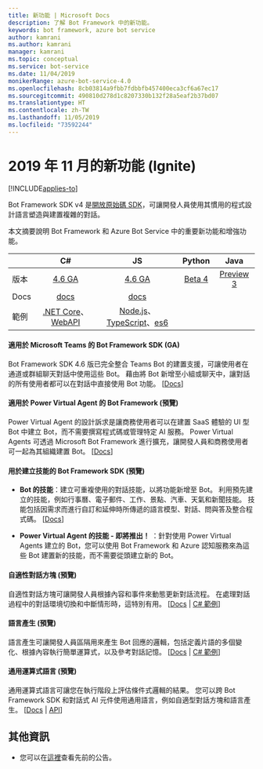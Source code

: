 ```yaml
---
title: 新功能 | Microsoft Docs
description: 了解 Bot Framework 中的新功能。
keywords: bot framework, azure bot service
author: kamrani
ms.author: kamrani
manager: kamrani
ms.topic: conceptual
ms.service: bot-service
ms.date: 11/04/2019
monikerRange: azure-bot-service-4.0
ms.openlocfilehash: 8cb03814a9fbb7fdbbfb457400eca3cf6a67ec17
ms.sourcegitcommit: 490810d278d1c8207330b132f28a5eaf2b37bd07
ms.translationtype: HT
ms.contentlocale: zh-TW
ms.lasthandoff: 11/05/2019
ms.locfileid: "73592244"
---
```

# <a name="whats-new-november-2019-ignite"></a>2019 年 11 月的新功能 (Ignite)

[!INCLUDE[applies-to](includes/applies-to.md)]

Bot Framework SDK v4 是[開放原始碼 SDK](https://github.com/microsoft/botframework-sdk/#readme)，可讓開發人員使用其慣用的程式設計語言塑造與建置複雜的對話。

本文摘要說明 Bot Framework 和 Azure Bot Service 中的重要新功能和增強功能。


|   | C#  | JS  | Python |  Java | 
|---|:---:|:---:|:------:|:-----:|
|版本 |[4.6 GA][1] | [4.6 GA][2] | [Beta 4][3] | [Preview 3][3a]|
|Docs | [docs][5] |[docs][5] |  | |
|範例 |[.NET Core][6]、[WebAPI][10] |[Node.js][7]、[TypeScript][8]、[es6][9]  | | | 


[1]:https://github.com/Microsoft/botbuilder-dotnet/#packages
[2]:https://github.com/Microsoft/botbuilder-js#packages
[3]:https://github.com/Microsoft/botbuilder-python#packages
[3a]:https://github.com/Microsoft/botbuilder-java#packages
[5]:https://docs.microsoft.com/azure/bot-service/?view=azure-bot-service-4.0
[6]:https://github.com/Microsoft/BotBuilder-Samples/tree/master/samples/csharp_dotnetcore
[7]:https://github.com/Microsoft/BotBuilder-Samples/tree/master/samples/javascript_nodejs
[8]:https://github.com/Microsoft/BotBuilder-Samples/tree/master/samples/typescript_nodejs
[9]:https://github.com/Microsoft/BotBuilder-Samples/tree/master/samples/javascript_es6
[10]:https://github.com/Microsoft/BotBuilder-Samples/tree/master/samples/csharp_webapi

#### <a name="bot-framework-sdk-for-microsoft-teams-ga"></a>適用於 Microsoft Teams 的 Bot Framework SDK (GA)
Bot Framework SDK 4.6 版已完全整合 Teams Bot 的建置支援，可讓使用者在通道或群組聊天對話中使用這些 Bot。 藉由將 Bot 新增至小組或聊天中，讓對話的所有使用者都可以在對話中直接使用 Bot 功能。  [[Docs](https://docs.microsoft.com/azure/bot-service/bot-builder-basics-teams)]

#### <a name="bot-framework-for-power-virtual-agent-preview"></a>適用於 Power Virtual Agent 的 Bot Framework (預覽)

Power Virtual Agent 的設計訴求是讓商務使用者可以在建置 SaaS 體驗的 UI 型 Bot 中建立 Bot，而不需要撰寫程式碼或管理特定 AI 服務。 Power Virtual Agents 可透過 Microsoft Bot Framework 進行擴充，讓開發人員和商務使用者可一起為其組織建置 Bot。 [[Docs](https://docs.microsoft.com/dynamics365/ai/customer-service-virtual-agent/overview)]


#### <a name="bot-framework-sdk-for-skills-preview"></a>用於建立技能的 Bot Framework SDK (預覽)

- **Bot 的技能**：建立可重複使用的對話技能，以將功能新增至 Bot。 利用預先建立的技能，例如行事曆、電子郵件、工作、景點、汽車、天氣和新聞技能。 技能包括因需求而進行自訂和延伸時所傳遞的語言模型、對話、問與答及整合程式碼。 [[Docs](https://microsoft.github.io/botframework-solutions/overview/skills/)]

- **Power Virtual Agent 的技能 - 即將推出！** ：針對使用 Power Virtual Agents 建立的 Bot，您可以使用 Bot Framework 和 Azure 認知服務來為這些 Bot 建置新的技能，而不需要從頭建立新的 Bot。 

#### <a name="adaptive-dialogs-preview"></a>自適性對話方塊 (預覽)
自適性對話方塊可讓開發人員根據內容和事件來動態更新對話流程。 在處理對話過程中的對話環境切換和中斷情形時，這特別有用。 [[Docs][48] | [C# 範例][49]] 

#### <a name="language-generation-preview"></a>語言產生 (預覽)
語言產生可讓開發人員區隔用來產生 Bot 回應的邏輯，包括定義片語的多個變化、根據內容執行簡單運算式，以及參考對話記憶。 [[Docs][44] | [C# 範例][45]]

#### <a name="common-expression-language-preview"></a>通用運算式語言 (預覽)
通用運算式語言可讓您在執行階段上評估條件式邏輯的結果。 您可以跨 Bot Framework SDK 和對話式 AI 元件使用通用語言，例如自適型對話方塊和語言產生。 [[Docs][40] | [API][41]]


[40]:https://github.com/Microsoft/BotBuilder-Samples/tree/master/experimental/common-expression-language#readme
[41]:https://github.com/Microsoft/BotBuilder-Samples/blob/master/experimental/common-expression-language/api-reference.md
[43]:https://github.com/Microsoft/BotBuilder-Samples/tree/master/experimental/language-generation#readme
[44]:https://github.com/Microsoft/BotBuilder-Samples/tree/master/experimental/language-generation/docs
[45]:https://github.com/Microsoft/BotBuilder-Samples/tree/master/experimental/language-generation/csharp_dotnetcore
[46]:https://github.com/Microsoft/BotBuilder-Samples/tree/master/experimental/language-generation/javascript_nodejs/13.core-bot
[47]:https://github.com/Microsoft/BotBuilder-Samples/tree/master/experimental/adaptive-dialog#readme
[48]:https://github.com/Microsoft/BotBuilder-Samples/tree/master/experimental/adaptive-dialog/docs
[49]:https://github.com/Microsoft/BotBuilder-Samples/tree/master/experimental/adaptive-dialog/csharp_dotnetcore
[50]:https://github.com/Microsoft/BotBuilder-Samples/tree/master/experimental/adaptive-dialog/declarative

## <a name="additional-information"></a>其他資訊
- 您可以在[這裡](what-is-new-archive.md)查看先前的公告。
